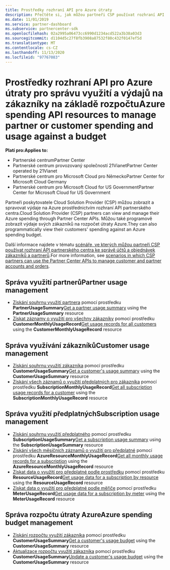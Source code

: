 ```yaml
---
title: Prostředky rozhraní API pro Azure útraty
description: Přečtěte si, jak můžou partneři CSP používat rozhraní API partnerského centra k zobrazení a správě výdajů a využití Azure pro partnery a zákazníky na jejich rozpočet.
ms.date: 11/01/2019
ms.service: partner-dashboard
ms.subservice: partnercenter-sdk
ms.openlocfilehash: 02a2995a06473cc6990d1234acd522a3b38a03d3
ms.sourcegitcommit: d1104d5c27f8fb3908a87532f80c432f0147ef5d
ms.translationtype: MT
ms.contentlocale: cs-CZ
ms.lasthandoff: 11/13/2020
ms.locfileid: "97767083"
---
```

# <a name="azure-spending-api-resources-to-manage-partner-or-customer-spending-and-usage-against-a-budget"></a><span data-ttu-id="6c5a7-103">Prostředky rozhraní API pro Azure útraty pro správu využití a výdajů na zákazníky na základě rozpočtu</span><span class="sxs-lookup"><span data-stu-id="6c5a7-103">Azure spending API resources to manage partner or customer spending and usage against a budget</span></span> 

<span data-ttu-id="6c5a7-104">**Platí pro:**</span><span class="sxs-lookup"><span data-stu-id="6c5a7-104">**Applies to:**</span></span>

- <span data-ttu-id="6c5a7-105">Partnerské centrum</span><span class="sxs-lookup"><span data-stu-id="6c5a7-105">Partner Center</span></span>
- <span data-ttu-id="6c5a7-106">Partnerské centrum provozovaný společností 21Vianet</span><span class="sxs-lookup"><span data-stu-id="6c5a7-106">Partner Center operated by 21Vianet</span></span>
- <span data-ttu-id="6c5a7-107">Partnerské centrum pro Microsoft Cloud pro Německo</span><span class="sxs-lookup"><span data-stu-id="6c5a7-107">Partner Center for Microsoft Cloud Germany</span></span>
- <span data-ttu-id="6c5a7-108">Partnerské centrum pro Microsoft Cloud for US Government</span><span class="sxs-lookup"><span data-stu-id="6c5a7-108">Partner Center for Microsoft Cloud for US Government</span></span>

<span data-ttu-id="6c5a7-109">Partneři poskytovatele Cloud Solution Provider (CSP) můžou zobrazit a spravovat výdaje na Azure prostřednictvím rozhraní API partnerského centra.</span><span class="sxs-lookup"><span data-stu-id="6c5a7-109">Cloud Solution Provider (CSP) partners can view and manage their Azure spending through Partner Center APIs.</span></span> <span data-ttu-id="6c5a7-110">Můžou také programově zobrazit výdaje svých zákazníků na rozpočet útraty Azure.</span><span class="sxs-lookup"><span data-stu-id="6c5a7-110">They can also programmatically view their customers' spending against an Azure spending budget.</span></span>

<span data-ttu-id="6c5a7-111">Další informace najdete v tématu [scénáře, ve kterých můžou partneři CSP používat rozhraní API partnerského centra ke správě účtů a objednávek zákazníků a partnerů](scenarios.md).</span><span class="sxs-lookup"><span data-stu-id="6c5a7-111">For more information, see [scenarios in which CSP partners can use the Partner Center APIs to manage customer and partner accounts and orders](scenarios.md).</span></span>

## <a name="partner-usage-management"></a><span data-ttu-id="6c5a7-112">Správa využití partnerů</span><span class="sxs-lookup"><span data-stu-id="6c5a7-112">Partner usage management</span></span>

- <span data-ttu-id="6c5a7-113">[Získání souhrnu využití partnera](get-a-partner-usage-summary.md) pomocí prostředku **PartnerUsageSummary**</span><span class="sxs-lookup"><span data-stu-id="6c5a7-113">[Get a partner usage summary](get-a-partner-usage-summary.md) using the **PartnerUsageSummary** resource</span></span>
- <span data-ttu-id="6c5a7-114">[Získat záznamy o využití pro všechny zákazníky](get-a-customer-s-usage-records.md) pomocí prostředku **CustomerMonthlyUsageRecord**</span><span class="sxs-lookup"><span data-stu-id="6c5a7-114">[Get usage records for all customers](get-a-customer-s-usage-records.md) using the **CustomerMonthlyUsageRecord** resource</span></span>

## <a name="customer-usage-management"></a><span data-ttu-id="6c5a7-115">Správa využívání zákazníků</span><span class="sxs-lookup"><span data-stu-id="6c5a7-115">Customer usage management</span></span>

- <span data-ttu-id="6c5a7-116">[Získání souhrnu využití zákazníka](get-a-customer-usage-summary.md) pomocí prostředku **CustomerUsageSummary**</span><span class="sxs-lookup"><span data-stu-id="6c5a7-116">[Get a customer's usage summary](get-a-customer-usage-summary.md) using the **CustomerUsageSummary** resource</span></span>
- <span data-ttu-id="6c5a7-117">[Získání všech záznamů o využití předplatných pro zákazníka](get-a-customer-subscription-s-usage-records.md) pomocí prostředku **SubscriptionMonthlyUsageRecord**</span><span class="sxs-lookup"><span data-stu-id="6c5a7-117">[Get all subscription usage records for a customer](get-a-customer-subscription-s-usage-records.md) using the **SubscriptionMonthlyUsageRecord** resource</span></span>

## <a name="subscription-usage-management"></a><span data-ttu-id="6c5a7-118">Správa využití předplatných</span><span class="sxs-lookup"><span data-stu-id="6c5a7-118">Subscription usage management</span></span>

- <span data-ttu-id="6c5a7-119">[Získání souhrnu využití předplatného](get-a-customer-subscription-usage-summary.md) pomocí prostředku **SubscriptionUsageSummary**</span><span class="sxs-lookup"><span data-stu-id="6c5a7-119">[Get a subscription usage summary](get-a-customer-subscription-usage-summary.md) using the **SubscriptionUsageSummary** resource</span></span>
- <span data-ttu-id="6c5a7-120">[Získání všech měsíčních záznamů o využití pro předplatné](get-all-monthly-usage-records-for-a-subscription.md) pomocí prostředku **AzureResourceMonthlyUsageRecord**</span><span class="sxs-lookup"><span data-stu-id="6c5a7-120">[Get all monthly usage records for a subscription](get-all-monthly-usage-records-for-a-subscription.md) using the **AzureResourceMonthlyUsageRecord** resource</span></span>
- <span data-ttu-id="6c5a7-121">[Získat data o využití pro předplatné podle prostředku](get-a-customer-subscription-resource-usage-records.md) pomocí prostředku **ResourceUsageRecord**</span><span class="sxs-lookup"><span data-stu-id="6c5a7-121">[Get usage data for a subscription by resource](get-a-customer-subscription-resource-usage-records.md) using the **ResourceUsageRecord** resource</span></span>
- <span data-ttu-id="6c5a7-122">[Získat data o využití pro předplatné podle měřiče](get-a-customer-subscription-meter-usage-records.md) pomocí prostředku **MeterUsageRecord**</span><span class="sxs-lookup"><span data-stu-id="6c5a7-122">[Get usage data for a subscription by meter](get-a-customer-subscription-meter-usage-records.md) using the **MeterUsageRecord** resource</span></span>

## <a name="azure-spending-budget-management"></a><span data-ttu-id="6c5a7-123">Správa rozpočtu útraty Azure</span><span class="sxs-lookup"><span data-stu-id="6c5a7-123">Azure spending budget management</span></span>

- <span data-ttu-id="6c5a7-124">[Získání rozpočtu využití zákazníka](get-a-customer-s-usage-spending-budget.md) pomocí prostředku **CustomerUsageSummary**</span><span class="sxs-lookup"><span data-stu-id="6c5a7-124">[Get a customer's usage budget](get-a-customer-s-usage-spending-budget.md) using the **CustomerUsageSummary** resource</span></span>
- <span data-ttu-id="6c5a7-125">[Aktualizace rozpočtu využití zákazníka](update-a-customer-s-usage-spending-budget.md) pomocí prostředku **CustomerUsageSummary**</span><span class="sxs-lookup"><span data-stu-id="6c5a7-125">[Update a customer's usage budget](update-a-customer-s-usage-spending-budget.md) using the **CustomerUsageSummary** resource</span></span>
